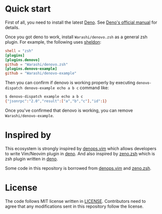 # Quick start

First of all, you need to install the latest [Deno][deno].
See [Deno's official manual](https://deno.land/manual/getting_started/installation) for details.

Once you got deno to work, install `Warashi/denovo.zsh` as a general zsh plugin. For example, the following uses [sheldon][sheldon]:

```toml
shell = "zsh"
[plugins]
[plugins.denovo]
github = "Warashi/denovo.zsh"
[plugins.denovo-example]
github = "Warashi/denovo-example"
```

Then you can confirm if denovo is working properly by executing `denovo-dispatch denovo-example echo a b c` command like:
```sh
$ denovo-dispatch example echo a b c
{"jsonrpc":"2.0","result":["a","b","c"],"id":1}
```

Once you've confirmed that denovo is working, you can remove `Warashi/denovo-example`.

[deno]: https://deno.land/
[sheldon]: https://sheldon.cli.rs/

# Inspired by

This ecosystem is strongly inspired by [denops.vim][denops.vim] which allows developers to write Vim/Neovim plugin in [deno][deno].
And also inspired by [zeno.zsh][zeno.zsh] which is zsh plugin written in [deno][deno].

Some code in this repository is borrowed from [denops.vim][denops.vim] and [zeno.zsh][zeno.zsh].

[denops.vim]: https://github.com/vim-denops/denops.vim
[deno]: https://deno.land/
[zeno.zsh]: https://github.com/yuki-yano/zeno.zsh

# License
The code follows MIT license written in [LICENSE](./LICENSE). Contributors need to agree that any modifications sent in this repository follow the license.
